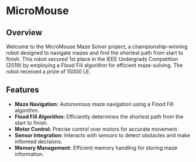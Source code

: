 # MicroMouse

## Overview

Welcome to the MicroMouse Maze Solver project, a championship-winning robot designed to navigate mazes and find the shortest path from start to finish. This robot secured 1st place in the IEEE Undergrads Competition (2019) by employing a Flood Fill algorithm for efficient maze-solving. The robot received a prize of 15000 LE.

## Features

- **Maze Navigation:** Autonomous maze navigation using a Flood Fill algorithm.
- **Flood Fill Algorithm:** Efficiently determines the shortest path from the start to finish.
- **Motor Control:** Precise control over motors for accurate movement.
- **Sensor Integration:** Interacts with sensors to detect obstacles and make informed decisions.
- **Memory Management:** Efficient memory handling for storing maze information.

